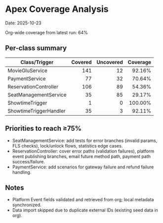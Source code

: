 # Apex Coverage Analysis

Date: 2025-10-23

Org-wide coverage from latest run: 64%

## Per-class summary

| Class/Trigger | Covered | Uncovered | Coverage |
|---|---:|---:|---:|
| MovieGluService | 141 | 12 | 92.16% |
| PaymentService | 77 | 32 | 70.64% |
| ReservationController | 106 | 89 | 54.36% |
| SeatManagementService | 35 | 85 | 29.17% |
| ShowtimeTrigger | 1 | 0 | 100.00% |
| ShowtimeTriggerHandler | 35 | 3 | 92.11% |

## Priorities to reach ≥75%

- SeatManagementService: add tests for error branches (invalid params, FLS checks), lock/unlock flows, statistics edge cases.
- ReservationController: cover error paths (validation failures), platform event publishing branches, email future method path, payment path success/failure.
- PaymentService: add scenarios for gateway failure and refund failure handling.

## Notes

- Platform Event fields validated and retrieved from org; local metadata synchronized.
- Data import skipped due to duplicate external IDs (existing seed data in org).


